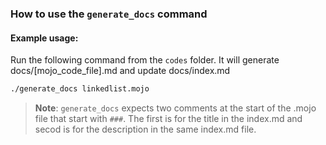### How to use the `generate_docs` command

#### Example usage:

Run the following command from the `codes` folder. It will generate docs/[mojo_code_file].md and update docs/index.md

```bash
./generate_docs linkedlist.mojo

```
> **Note**: `generate_docs` expects two comments at the start of the .mojo file that start with `###`. The first is for the title in the index.md and secod is for the description in the same index.md file.

